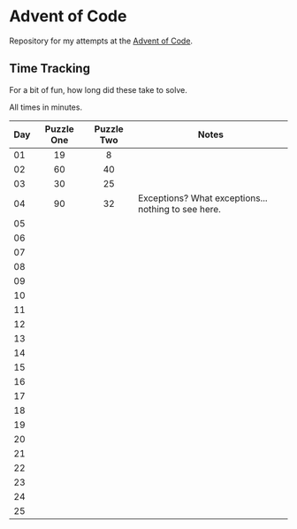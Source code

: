 # Advent of Code

Repository for my attempts at the [Advent of Code](https://adventofcode.com/).

## Time Tracking

For a bit of fun, how long did these take to solve.

All times in minutes.

| Day | Puzzle One | Puzzle Two | Notes                                               |
|-----|:----------:|:----------:|-----------------------------------------------------|
| 01  |     19     |     8      |                                                     |
| 02  |     60     |     40     |                                                     |
| 03  |     30     |     25     |                                                     |
| 04  |     90     |     32     | Exceptions? What exceptions... nothing to see here. |
| 05  |            |            |                                                     |
| 06  |            |            |                                                     |
| 07  |            |            |                                                     |
| 08  |            |            |                                                     |
| 09  |            |            |                                                     |
| 10  |            |            |                                                     |
| 11  |            |            |                                                     |
| 12  |            |            |                                                     |
| 13  |            |            |                                                     |
| 14  |            |            |                                                     |
| 15  |            |            |                                                     |
| 16  |            |            |                                                     |
| 17  |            |            |                                                     |
| 18  |            |            |                                                     |
| 19  |            |            |                                                     |
| 20  |            |            |                                                     |
| 21  |            |            |                                                     |
| 22  |            |            |                                                     |
| 23  |            |            |                                                     |
| 24  |            |            |                                                     |
| 25  |            |            |                                                     |
